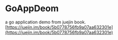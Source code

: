 # GoAppDeom
a go application demo from juejin book. 
[https://juejin.im/book/5b0778756fb9a07aa632301e](https://juejin.im/book/5b0778756fb9a07aa632301e)
